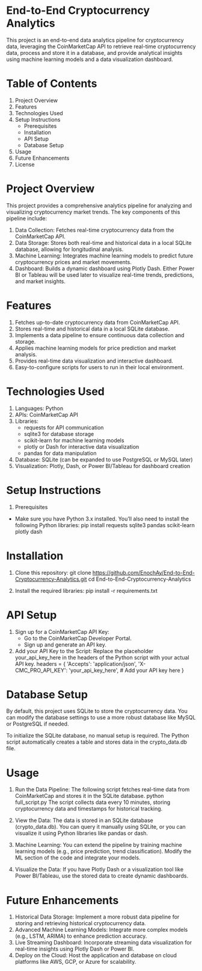 # End-to-End Cryptocurrency Analytics
This project is an end-to-end data analytics pipeline for cryptocurrency data, leveraging the CoinMarketCap API to retrieve real-time cryptocurrency data, process and store it in a database, and provide analytical insights using machine learning models and a data visualization dashboard.

# Table of Contents
1. Project Overview
2. Features
3. Technologies Used
4. Setup Instructions
    - Prerequisites
    - Installation
    - API Setup
    - Database Setup
5. Usage
6. Future Enhancements
7. License

# Project Overview
This project provides a comprehensive analytics pipeline for analyzing and visualizing cryptocurrency market trends. The key components of this pipeline include:

1. Data Collection: Fetches real-time cryptocurrency data from the CoinMarketCap API.
2. Data Storage: Stores both real-time and historical data in a local SQLite database, allowing for longitudinal analysis.
3. Machine Learning: Integrates machine learning models to predict future cryptocurrency prices and market movements.
4. Dashboard: Builds a dynamic dashboard using Plotly Dash. Either Power BI or Tableau will be used later to visualize real-time trends, predictions, and market insights.

# Features
1. Fetches up-to-date cryptocurrency data from CoinMarketCap API.
2. Stores real-time and historical data in a local SQLite database.
3. Implements a data pipeline to ensure continuous data collection and storage.
4. Applies machine learning models for price prediction and market analysis.
5. Provides real-time data visualization and interactive dashboard.
6. Easy-to-configure scripts for users to run in their local environment.

# Technologies Used
1. Languages: Python
2. APIs: CoinMarketCap API
3. Libraries:
    - requests for API communication
    - sqlite3 for database storage
    - scikit-learn for machine learning models
    - plotly or Dash for interactive data visualization
    - pandas for data manipulation
4. Database: SQLite (can be expanded to use PostgreSQL or MySQL later)
5. Visualization: Plotly, Dash, or Power BI/Tableau for dashboard creation

# Setup Instructions
1. Prerequisites
- Make sure you have Python 3.x installed. You’ll also need to install the following Python libraries:
pip install requests sqlite3 pandas scikit-learn plotly dash

# Installation
1. Clone this repository:
git clone https://github.com/EnochAy/End-to-End-Cryptocurrency-Analytics.git
cd End-to-End-Cryptocurrency-Analytics

2. Install the required libraries:
pip install -r requirements.txt

# API Setup
1. Sign up for a CoinMarketCap API Key:
    - Go to the CoinMarketCap Developer Portal.
    - Sign up and generate an API key.
2. Add your API Key to the Script:
Replace the placeholder your_api_key_here in the headers of the Python script with your actual API key.
headers = {
    'Accepts': 'application/json',
    'X-CMC_PRO_API_KEY': 'your_api_key_here',  # Add your API key here
}

# Database Setup
By default, this project uses SQLite to store the cryptocurrency data. You can modify the database settings to use a more robust database like MySQL or PostgreSQL if needed.

To initialize the SQLite database, no manual setup is required. The Python script automatically creates a table and stores data in the crypto_data.db file.

# Usage
1. Run the Data Pipeline: The following script fetches real-time data from CoinMarketCap and stores it in the SQLite database.
python full_script.py
The script collects data every 10 minutes, storing cryptocurrency data and timestamps for historical tracking.

2. View the Data: The data is stored in an SQLite database (crypto_data.db). You can query it manually using SQLite, or you can visualize it using Python libraries like pandas or dash.

3. Machine Learning: You can extend the pipeline by training machine learning models (e.g., price prediction, trend classification). Modify the ML section of the code and integrate your models.

4. Visualize the Data: If you have Plotly Dash or a visualization tool like Power BI/Tableau, use the stored data to create dynamic dashboards.


# Future Enhancements
1. Historical Data Storage: Implement a more robust data pipeline for storing and retrieving historical cryptocurrency data.
2. Advanced Machine Learning Models: Integrate more complex models (e.g., LSTM, ARIMA) to enhance prediction accuracy.
3. Live Streaming Dashboard: Incorporate streaming data visualization for real-time insights using Plotly Dash or Power BI.
4. Deploy on the Cloud: Host the application and database on cloud platforms like AWS, GCP, or Azure for scalability.